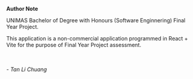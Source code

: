 <b>Author Note </b>
<p>UNIMAS Bachelor of Degree with Honours (Software Enginnering) Final Year Project.</p>
<p>This application is a non-commercial application programmed in React + Vite for the purpose of Final Year Project assessment.</p>
<br/>
<br/>
<i>- Tan Li Chuang</i>
